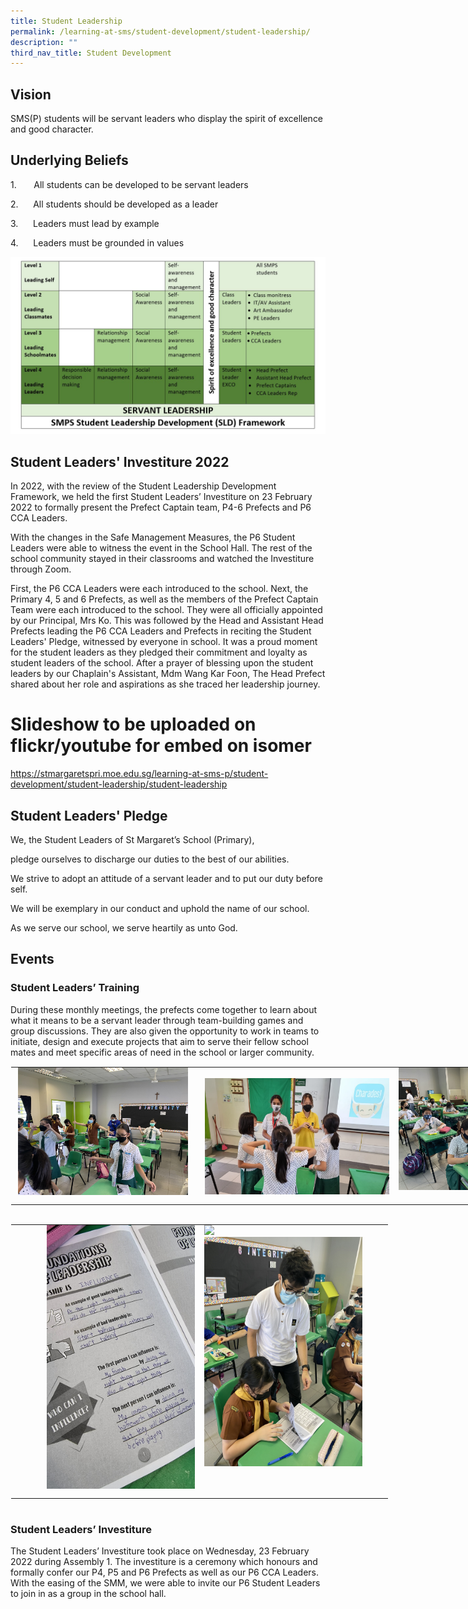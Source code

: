 ```yaml
---
title: Student Leadership
permalink: /learning-at-sms/student-development/student-leadership/
description: ""
third_nav_title: Student Development
---
```

## Vision


SMS(P) students will be servant leaders who display the spirit of excellence and good character.

  

## Underlying Beliefs


1.&nbsp;&nbsp;&nbsp;&nbsp;&nbsp;&nbsp;&nbsp;All students can be developed to be servant leaders  

2.&nbsp;&nbsp;&nbsp;&nbsp;&nbsp;&nbsp;All students should be developed as a leader

3.&nbsp;&nbsp;&nbsp;&nbsp;&nbsp;&nbsp;Leaders must lead by example

4.&nbsp;&nbsp;&nbsp;&nbsp;&nbsp;&nbsp;Leaders must be grounded in values

![Servant Leadership.jpg](/images/Servant%20Leadership.jpg)  

## Student Leaders' Investiture 2022  



In 2022, with the review of the Student Leadership Development Framework, we held the first Student Leaders’ Investiture on 23 February 2022 to formally present the Prefect Captain team, P4-6 Prefects and P6 CCA Leaders.

  

With the changes in the Safe Management Measures, the P6 Student Leaders were able to witness the event in the School Hall. The rest of the school community stayed in their classrooms and watched the Investiture through Zoom.

  

First, the P6 CCA Leaders were each introduced to the school. Next, the Primary 4, 5 and 6 Prefects, as well as the members of the Prefect Captain Team were each introduced to the school. They were all officially appointed by our Principal, Mrs Ko. This was followed by the Head and Assistant Head Prefects leading the P6 CCA Leaders and Prefects in reciting the Student Leaders' Pledge, witnessed by everyone in school. It was a proud moment for the student leaders as they pledged their commitment and loyalty as student leaders of the school. After a prayer of blessing upon the student leaders by our Chaplain's Assistant, Mdm Wang Kar Foon, The Head Prefect shared about her role and aspirations as she traced her leadership journey.

# Slideshow to be uploaded on flickr/youtube for embed on isomer
  https://stmargaretspri.moe.edu.sg/learning-at-sms-p/student-development/student-leadership/student-leadership

## Student Leaders' Pledge



We, the Student Leaders of St Margaret’s School (Primary),

pledge ourselves to discharge our duties to the best of our abilities.

We strive to adopt an attitude of a servant leader and to put our duty before self.

We will be exemplary in our conduct&nbsp;and uphold the name of our school.

As we serve our school, we serve heartily as unto God.&nbsp;&nbsp;

  

## Events

  

### Student Leaders’ Training

During these monthly meetings, the prefects come together to learn about what it means to be a servant leader through team-building games and group discussions. They are also given the opportunity to work in teams to initiate, design and execute projects that aim to serve their fellow school mates and meet specific areas of need in the school or larger community.  

  

<table style="margin: auto; outline: 0px; padding: 0px; border-collapse: collapse; clear: both; border: 1px solid transparent; table-layout: fixed; width: 898.523px; height: 252px;" class="ive_eobj_center ives_tab_kosong"><tbody style="margin: 0px; outline: 0px; padding: 0px;"><tr style="margin: 0px; outline: 0px; padding: 0px;"><td style="margin: 0px; outline: 0px; padding: 0px 15px 15px 0px; vertical-align: top; width: 311px;"><img style="margin: auto; outline: 0px; padding: 0px; border: none; max-width: 100%; clear: both; display: block; width: 272px; height: 204px;" class="ive_eobj_center" alt="I can lead.jpg" width="100%" src="/images/I%20can%20lead.jpg"></td><td style="margin: 0px; outline: 0px; padding: 0px 15px 15px 0px; vertical-align: top; width: 311px;"><br style="margin: 0px; outline: 0px; padding: 0px;"><img style="margin: auto; outline: 0px; padding: 0px; border: none; max-width: 100%; clear: both; display: block; width: 295px; height: 186px;" class="ive_eobj_center" alt="stdleaderstraining_3.jpeg" width="100%" src="/images/stdleaderstraining3.jpeg"></td><td style="margin: 0px; outline: 0px; padding: 0px 15px 15px 0px; vertical-align: top; width: 276px;"><img style="margin: auto; outline: 0px; padding: 0px; border: none; max-width: 100%; clear: both; display: block;" class="ive_eobj_center" alt="stdleaderstraining_1.jpg" width="100%" src="/images/stdleaderstraining1.jpg"></td></tr></tbody></table>

<table style="margin: auto; outline: 0px; padding: 0px; border-collapse: collapse; clear: both; border: 1px solid transparent; table-layout: fixed; width: 605.012px; height: 456px;" class="ive_eobj_center ives_tab_kosong"><tbody style="margin: 0px; outline: 0px; padding: 0px;"><tr style="margin: 0px; outline: 0px; padding: 0px;"><td style="margin: 0px; outline: 0px; padding: 0px 15px 15px 0px; vertical-align: top; width: 311px;"><img style="margin: 0px 0px 0px 10px; outline: 0px; padding: 0px; border: none; max-width: 100%; float: right; width: 237px; height: 422px;" class="ive_eobj_right" alt="stdleaderstraining_4.jpeg" src="/images/stdleaderstraining4.jpeg"><br style="margin: 0px; outline: 0px; padding: 0px;"><br style="margin: 0px; outline: 0px; padding: 0px;"><br style="margin: 0px; outline: 0px; padding: 0px;"><br style="margin: 0px; outline: 0px; padding: 0px;"><br style="margin: 0px; outline: 0px; padding: 0px;"><br style="margin: 0px; outline: 0px; padding: 0px;"><br style="margin: 0px; outline: 0px; padding: 0px;"><br style="margin: 0px; outline: 0px; padding: 0px;"><br style="margin: 0px; outline: 0px; padding: 0px;"><br style="margin: 0px; outline: 0px; padding: 0px;"><br style="margin: 0px; outline: 0px; padding: 0px;"><br style="margin: 0px; outline: 0px; padding: 0px;"><br style="margin: 0px; outline: 0px; padding: 0px;"><br style="margin: 0px; outline: 0px; padding: 0px;"><br style="margin: 0px; outline: 0px; padding: 0px;"><br style="margin: 0px; outline: 0px; padding: 0px;"><br style="margin: 0px; outline: 0px; padding: 0px;"><br style="margin: 0px; outline: 0px; padding: 0px;"></td><td style="margin: 0px; outline: 0px; padding: 0px 15px 15px 0px; vertical-align: top; width: 294px;"><img style="margin: 0px; outline: 0px; padding: 0px; border: none; max-width: 100%;" width="16" src="https://stmargaretspri-moe-edu-sg-admin.cwp.sg/pix/spacer.gif" id="ive_eobj_carrier"><img style="margin: 0px 10px 0px 0px; outline: 0px; padding: 0px; border: none; max-width: 100%; float: left; width: 253px; height: 367px;" class="ive_eobj_left" alt="stdleaderstraining_2.jpg" width="100%" src="/images/stdleaderstraining2.jpg"><br style="margin: 0px; outline: 0px; padding: 0px;"><br style="margin: 0px; outline: 0px; padding: 0px;"><br style="margin: 0px; outline: 0px; padding: 0px;"><br style="margin: 0px; outline: 0px; padding: 0px;"><br style="margin: 0px; outline: 0px; padding: 0px;"><br style="margin: 0px; outline: 0px; padding: 0px;"><br style="margin: 0px; outline: 0px; padding: 0px;"><br style="margin: 0px; outline: 0px; padding: 0px;"><br style="margin: 0px; outline: 0px; padding: 0px;"><br style="margin: 0px; outline: 0px; padding: 0px;"><br style="margin: 0px; outline: 0px; padding: 0px;"><br style="margin: 0px; outline: 0px; padding: 0px;"><br style="margin: 0px; outline: 0px; padding: 0px;"><br style="margin: 0px; outline: 0px; padding: 0px;"><br style="margin: 0px; outline: 0px; padding: 0px;"><br style="margin: 0px; outline: 0px; padding: 0px;"><br style="margin: 0px; outline: 0px; padding: 0px;"><br style="margin: 0px; outline: 0px; padding: 0px;"><br style="margin: 0px; outline: 0px; padding: 0px;"></td></tr></tbody></table>

  

### Student Leaders’ Investiture

The Student Leaders’ Investiture took place on Wednesday, 23 February 2022 during Assembly 1. The investiture is a ceremony which honours and formally confer our P4, P5 and P6 Prefects as well as our P6 CCA Leaders. With the easing of the SMM, we were able to invite our P6 Student Leaders to join in as a group in the school hall.